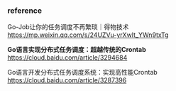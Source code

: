 ### reference

Go-Job让你的任务调度不再繁琐｜得物技术 https://mp.weixin.qq.com/s/24UZVu-yrXwIt_YWn9txTg

**Go语言实现分布式任务调度：超越传统的Crontab** https://cloud.baidu.com/article/3294684

Go语言开发分布式任务调度系统：实现高性能Crontab https://cloud.baidu.com/article/3287396
